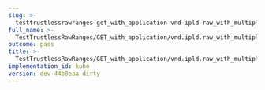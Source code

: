 ```yaml
---
slug: >-
  testtrustlessrawranges-get_with_application-vnd-ipld-raw_with_multiple_range_request_includes_correct_bytes#01-body
full_name: >-
  TestTrustlessRawRanges/GET_with_application/vnd.ipld.raw_with_multiple_range_request_includes_correct_bytes#01/Body
outcome: pass
title: >-
  TestTrustlessRawRanges/GET_with_application/vnd.ipld.raw_with_multiple_range_request_includes_correct_bytes#01/Body
implementation_id: kubo
version: dev-44b0eaa-dirty
---
```


